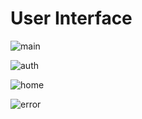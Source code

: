 # User Interface

![main](https://github.com/nixs-dev/ClematisPlayer/assets/57874746/e4e37c10-acac-4223-8e73-67932234f5d4)

![auth](https://github.com/nixs-dev/ClematisPlayer/assets/57874746/59ad356b-3f79-4c5e-93e8-8e528c59d27c)

![home](https://github.com/nixs-dev/ClematisPlayer/assets/57874746/3ae82f41-cd70-40f3-9157-dfee445e169b)

![error](https://github.com/nixs-dev/ClematisPlayer/assets/57874746/2a544d9d-bfa3-46c9-bb6c-6a492052f1c6)
